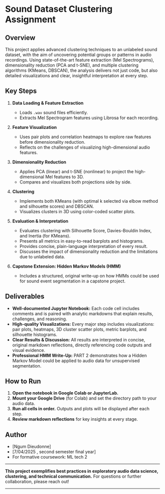 # Sound Dataset Clustering Assignment

## Overview

This project applies advanced clustering techniques to an unlabeled sound dataset, with the aim of uncovering potential groups or patterns in audio recordings.
Using state-of-the-art feature extraction (Mel Spectrograms), dimensionality reduction (PCA and t-SNE), and multiple clustering algorithms (KMeans, DBSCAN), the analysis delivers not just code, but also detailed visualizations and clear, insightful interpretation at every step.

## Key Steps

1. **Data Loading & Feature Extraction**

   * Loads `.wav` sound files efficiently.
   * Extracts Mel Spectrogram features using Librosa for each recording.

2. **Feature Visualization**

   * Uses pair plots and correlation heatmaps to explore raw features before dimensionality reduction.
   * Reflects on the challenges of visualizing high-dimensional audio features.

3. **Dimensionality Reduction**

   * Applies PCA (linear) and t-SNE (nonlinear) to project the high-dimensional Mel features to 3D.
   * Compares and visualizes both projections side by side.

4. **Clustering**

   * Implements both KMeans (with optimal k selected via elbow method and silhouette scores) and DBSCAN.
   * Visualizes clusters in 3D using color-coded scatter plots.

5. **Evaluation & Interpretation**

   * Evaluates clustering with Silhouette Score, Davies-Bouldin Index, and Inertia (for KMeans).
   * Presents all metrics in easy-to-read barplots and histograms.
   * Provides concise, plain-language interpretation of every result.
   * Discusses the impact of dimensionality reduction and the limitations due to unlabeled data.

6. **Capstone Extension: Hidden Markov Models (HMM)**

   * Includes a structured, original write-up on how HMMs could be used for sound event segmentation in a capstone project.

## Deliverables

* **Well-documented Jupyter Notebook:**
  Each code cell includes comments and is paired with analytic markdowns that explain results, challenges, and reasoning.
* **High-quality Visualizations:**
  Every major step includes visualizations: pair plots, heatmaps, 3D cluster scatter plots, metric barplots, and silhouette histograms.
* **Clear Results & Discussion:**
  All results are interpreted in concise, original markdown reflections, directly referencing code outputs and visual evidence.
* **Professional HMM Write-Up:**
  PART 2 demonstrates how a Hidden Markov Model could be applied to audio data for unsupervised segmentation.

## How to Run

1. **Open the notebook in Google Colab or JupyterLab.**
2. **Mount your Google Drive** (for Colab) and set the directory path to your audio data.
3. **Run all cells in order.**
   Outputs and plots will be displayed after each step.
4. **Review markdown reflections** for key insights at every stage.

## Author

* \[Ngum Dieudonne]
* \[7/04/2025 , second semester final year]
* For formative coursework: ML tech 2

---

**This project exemplifies best practices in exploratory audio data science, clustering, and technical communication.**
For questions or further collaboration, please reach out!

---

